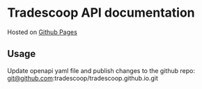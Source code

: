 # Tradescoop API documentation

Hosted on [Github Pages](https://tradescoop.github.io/apidocs)

## Usage
Update openapi yaml file and publish changes to the github repo: git@github.com:tradescoop/tradescoop.github.io.git